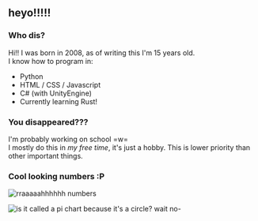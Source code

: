 ## heyo!!!!!

### Who dis?
Hi!! I was born in 2008, as of writing this I'm 15 years old.  
I know how to program in:
- Python
- HTML / CSS / Javascript
- C# (with UnityEngine)
- Currently learning Rust!


### You disappeared???
I'm probably working on school =w=  
I mostly do this in *my free time*, it's just a hobby. This is lower priority than other important things.


### Cool looking numbers :P
![rraaaaahhhhhh numbers](https://github-readme-stats.vercel.app/api?username=spectralpixel&show_icons=true&theme=dark&include_orgs=true)

![is it called a pi chart because it's a circle? wait no-](https://github-readme-stats.vercel.app/api/top-langs/?username=spectralpixel&layout=pie&theme=dark&hide=HLSL,ShaderLab&include_orgs=true)


<!--

spectralpixel


**SpectralPixel/SpectralPixel** is a ✨ _special_ ✨ repository because its `README.md` (this file) appears on your GitHub profile.

Here are some ideas to get you started:

- 🔭 I’m currently working on ...
- 🌱 I’m currently learning ...
- 👯 I’m looking to collaborate on ...
- 🤔 I’m looking for help with ...
- 💬 Ask me about ...
- 📫 How to reach me: ...
- 😄 Pronouns: ...
- ⚡ Fun fact: ...
-->
